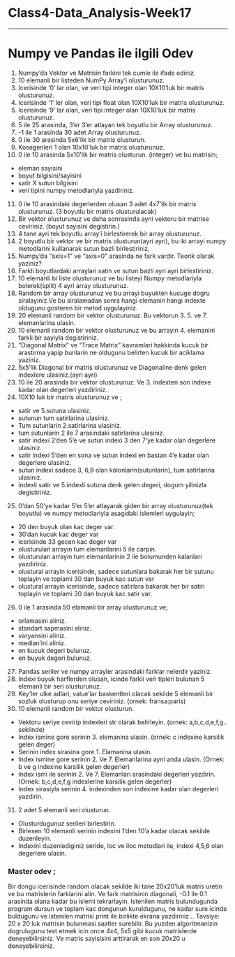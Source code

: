 # Class4-Data_Analysis-Week17

---------------------------------

# Numpy ve Pandas ile ilgili Odev
1.	Numpy’da Vektor ve Matrisin farkini tek cumle ile ifade ediniz.
2.	10 elemanli bir listeden NumPy Array’i olusturunuz.
3.	Icerisinde ‘0’ lar olan, ve veri tipi integer olan 10X10’luk bir matris olusturunuz.
4.	Icerisinde ‘1’ ler olan, veri tipi float olan 10X10’luk bir matris olusturunuz.
5.	Icerisinde ‘9’ lar olan, veri tipi integer olan 10X10’luk bir matris olusturunuz.
6.	5 ile 25 arasinda, 3’er 3’er atlayan tek boyutlu bir Array olusturunuz.
7.	-1 ile 1 arasinda 30 adet Array olusturunuz.
8.	0 ile 30 arasinda 5x6’lik bir matris olusturun.
9.	Kosegenleri 1 olan 10x10’luk bir matris olusturunuz. 
10.	0 ile 10 arasinda 5x10’lik bir matris olusturun. (integer) ve bu matrisin;
  * eleman sayisini
  * boyut bilgisini/sayisini
  * satir X sutun bilgisini
  * veri tipini numpy metodlariyla yazdiriniz.
11.	0 ile 10 arasindaki degerlerden olusan 3 adet 4x7’lik bir matris olusturunuz. (3 boyutlu bir matris olusturulacak) 
12.	Bir vektor olusturunuz ve daha sonrasinda ayni vektoru bir matrise ceviriniz. (boyut sayisini degistirin.)
13.	4 tane ayri tek boyutlu array’i birlestirerek bir array olusturunuz.
14.	2 boyutlu bir vektor ve bir matris olusturun(ayri ayri), bu iki arrayi numpy metodlarini kullanarak sutun bazli birlestiriniz,
15.	Numpy’da “axis=1” ve “axis=0”  arasinda ne fark vardir. Teorik olarak yaziniz?  
16.	Farkli boyutlardaki arraylari satin ve sutun bazli ayri ayri birlestiriniz.
17.	10 elemanli bi liste olusturunuz ve bu listeyi Numpy metodlariyla bolerek(split) 4 ayri array olusturunuz.
18.	Random bir array olusturunuz ve bu arrayi buyukten kucuge dogru siralayiniz.Ve bu siralamadan sonra hangi elemanin hangi indexte oldugunu gosteren bir metod uygulayiniz.
19.	20 elemanli random bir vektor olusturunuz. Bu vektorun 3. 5. ve 7. elemanlarina ulasin.
20.	10 elemanli random bir vektor olusturunuz ve bu arrayin  4. elemanini farkli bir sayiyla degistiriniz.
21.	“Diagonal Matrix” ve “Trace Matrix”  kavramlari hakkinda kucuk bir arastirma yapip bunlarin ne oldugunu belirten kucuk bir aciklama yaziniz.
22.	5x5’lik Diagonal bir matris olusturunuz ve Diagonaline denk gelen indexlere ulasiniz.(ayri ayri)
23.	10 ile 20 arasinda bir vektor olusturunuz. Ve 3. indexten son indexe kadar olan degerleri yazdiriniz.
24.	10X10 luk bir matris olusturunuz ve ;
* satir ve 5.sutuna ulasiniz.
* sutunun tum satirlarina ulasiniz.
* Tum sutunlarin 2.satirlarina ulasiniz.
* tum sutunlarin 2 ile 7 arasindaki satirlarina ulasiniz.
* satir indexi 2’den 5’e ve sutun indexi 3 den 7’ye kadar olan degerlere ulasiniz.
* satir indexi 5’den en sona ve sutun indexi en bastan 4’e kadar olan degerlere ulasiniz.
* sutun indexi sadece 3, 6,9 olan kolonlarin(sutunlarin), tum satirlarina ulasiniz.
* indexli satir ve 5.indexli sutuna denk gelen degeri, dogum yilinizla degistiriniz. 
25.	0’dan 50’ye kadar 5’er 5’er atlayarak giden bir array olusturunuz(tek boyutlu) ve numpy metodlariyla asagidaki islemleri uygulayin;
* 20 den buyuk olan kac deger var.
* 30’dan kucuk kac deger var
* icerisinde 33 gecen kac deger var
* olusturulan arrayin tum elemanlarini 5 ile carpin.
* olusturulan arrayin tum elemanlarinin 2 ile bolumunden kalanlari yazdiriniz.
* olustural arrayin icerisinde, sadece sutunlara bakarak her bir sutunu toplayin ve toplami 30 dan buyuk kac sutun var
* olustural arrayin icerisinde, sadece satirlara bakarak her bir satiri toplayin ve toplami 30 dan buyuk kac satir var.
26.	0 ile 1 arasinda 50 elamanli bir array olusturunuz ve;
* orlamasini aliniz.
* standart sapmasini aliniz.
* varyansini aliniz.
* median’ini aliniz.
* en kucuk degeri bulunuz.
* en buyuk degeri bulunuz.
27.	Pandas seriler ve numpy arrayler arasindaki farklar nelerdir yaziniz.
28.	Indexi buyuk harflerden olusan, icinde farkli veri tipleri bulunan 5 elemanli bir seri olusturunuz.
29.	Key’ler ulke adlari, value’lar baskentleri olacak sekilde 5 elemanli bir sozluk olusturup onu seriye ceviriniz. (ornek: fransa:paris)
30.	10 elemanli random bir vektor olusturun.
* Vektoru seriye cevirip indexleri str olarak belirleyin. 
(ornek: a,b,c,d,e,f,g.. seklinde)
* Index ismine gore serinin 3. elemanina ulasin. 
(ornek: c indexine karsilik gelen deger)
* Serinin index sirasina gore 1. Elamanina ulasin.
* Index ismine gore serinin  2. Ve 7. Elemanlarina ayni anda ulasin. 
(Ornek: b ve g indexine karsilik gelen degerler)
* Index ismi ile serinin 2. Ve 7. Elemanlari arasindaki degerleri yazdirin.
(Ornek: b,c,d,e,f,g indexlerine karsilik gelen degerler)
* Index sirasiyla serinin 4. indexinden son indexine kadar olan degerleri yazdirin.
31.	2 adet 5 elemanli seri olusturun.
* Olusturdugunuz serileri birlestirin.
* Birlesen 10 elemanli serinin indexini 1’den 10’a kadar olacak sekilde duzenleyin.
* Indexini duzenlediginiz seride, loc ve iloc metodlari ile, indexi 4,5,6 olan degerlere ulasin.


### Master odev ; 
Bir dongu icerisinde random olacak sekilde iki tane 20x20’luk matris uretin ve bu matrislerin farklarini alin.
Ve fark matrisinin diagonali,  -0.1 ile 0.1  arasinda olana kadar bu islemi tekrarlayin.
Istenilen matris bulundugunda program dursun ve  toplam kac dongunun kuruldugunu,  ne kadar sure icinde buldugunu ve  istenilen  matrisi  print ile birlikte ekrana yazdiriniz...
Tavsiye: 20 x 20 luk matrisin bulunmasi saatler surebilir. Bu yuzden algoritmanizin dogrulugunu test etmek icin once 4x4, 5x5 gibi kucuk matrislerde deneyebilirsiniz. Ve matris sayisisini arttirarak en son 20x20 u deneyebilirsiniz.
